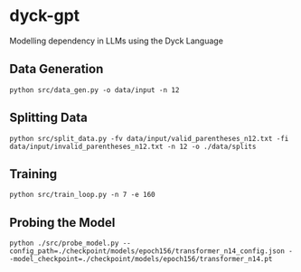 # dyck-gpt
Modelling dependency in LLMs using the Dyck Language

## Data Generation
```
python src/data_gen.py -o data/input -n 12
```
## Splitting Data
```
python src/split_data.py -fv data/input/valid_parentheses_n12.txt -fi data/input/invalid_parentheses_n12.txt -n 12 -o ./data/splits
```
## Training
```
python src/train_loop.py -n 7 -e 160
```

## Probing the Model
```
python ./src/probe_model.py --config_path=./checkpoint/models/epoch156/transformer_n14_config.json --model_checkpoint=./checkpoint/models/epoch156/transformer_n14.pt
```